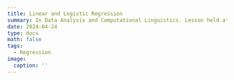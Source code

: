 ```yaml
---
title: Linear and Logistic Regression
summary: In Data Analysis and Computational Linguistics. Lesson held at DIT.
date: 2024-04-24
type: docs
math: false
tags:
  - Regression
image:
  caption: ''
---
```

